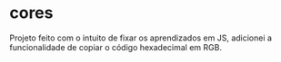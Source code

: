 # cores
Projeto feito com o intuito de fixar os aprendizados em JS, adicionei a funcionalidade de copiar o código hexadecimal em RGB.
